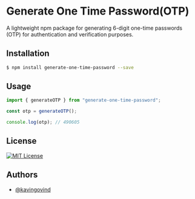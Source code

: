 # Generate One Time Password(OTP)

A lightweight npm package for generating 6-digit one-time passwords (OTP) for authentication and verification purposes.

## Installation

```bash
$ npm install generate-one-time-password --save
```

## Usage

```javascript
import { generateOTP } from "generate-one-time-password";

const otp = generateOTP();

console.log(otp); // 490605
```

## License

[![MIT License](https://img.shields.io/badge/License-MIT-green.svg)](https://choosealicense.com/licenses/mit/)

## Authors

- [@kavingovind](https://www.github.com/kavingovind)
